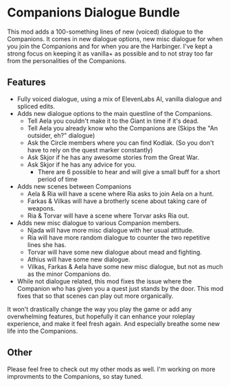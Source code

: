 # Companions Dialogue Bundle

This mod adds a 100-something lines of new (voiced) dialogue to the Companions. It comes in new dialogue options, new misc dialogue for when you join the Companions and for when you are the Harbinger. I've kept a strong focus on keeping it as vanilla+ as possible and to not stray too far from the personalities of the Companions.

## Features

- Fully voiced dialogue, using a mix of ElevenLabs AI, vanilla dialogue and spliced edits.
- Adds new dialogue options to the main questline of the Companions.
	- Tell Aela you couldn't make it to the Giant in time if it's dead.
	- Tell Aela you already know who the Companions are (Skips the "An outsider, eh?" dialogue)
	- Ask the Circle members where you can find Kodlak. (So you don't have to rely on the quest marker constantly)
	- Ask Skjor if he has any awesome stories from the Great War.
	- Ask Skjor if he has any advice for you.
		- There are 6 possible to hear and will give a small buff for a short period of time
- Adds new scenes between Companions
	- Aela & Ria will have a scene where Ria asks to join Aela on a hunt.
	- Farkas & Vilkas will have a brotherly scene about taking care of weapons.
	- Ria & Torvar will have a scene where Torvar asks Ria out.
- Adds new misc dialogue to various Companion members.
	- Njada will have more misc dialogue with her usual attitude.
	- Ria will have more random dialogue to counter the two repetitive lines she has.
	- Torvar will have some new dialogue about mead and fighting.
	- Athius will have some new dialogue.
	- Vilkas, Farkas & Aela have some new misc dialogue, but not as much as the minor Companions do.
- While not dialogue related, this mod fixes the issue where the Companion who has given you a quest just stands by the door. This mod fixes that so that scenes can play out more organically.

It won't drastically change the way you play the game or add any overwhelming features, but hopefully it can enhance your roleplay experience, and make it feel fresh again. And especially breathe some new life into the Companions.

## Other

Please feel free to check out my other mods as well. I'm working on more improvments to the Companions, so stay tuned.